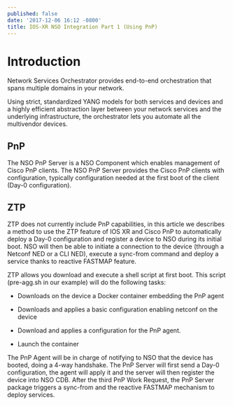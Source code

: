 ```yaml
---
published: false
date: '2017-12-06 16:12 -0800'
title: IOS-XR NSO Integration Part 1 (Using PnP)
---
```

# Introduction
Network Services Orchestrator provides end-to-end orchestration that 
spans multiple domains in your network.

Using strict, standardized YANG models for both services and devices and a highly efficient abstraction layer between your network services and the underlying infrastructure, the orchestrator lets you automate all the multivendor devices.

## PnP

The NSO PnP Server is a NSO Component which enables management of Cisco PnP clients. The NSO PnP Server provides the Cisco PnP clients with configuration, typically configuration needed at the first boot of the client (Day-0 configuration).

## ZTP
ZTP does not currently include PnP capabilities, in this article we describes a method to use the ZTP feature of IOS XR and Cisco PnP to automatically deploy a Day-0 configuration and register a device to NSO during its initial boot. NSO will then be able to initiate a connection to the device (through a Netconf NED or a CLI NED), execute a sync-from command and deploy a service thanks to reactive FASTMAP feature.

ZTP allows you download and execute a shell script at first boot. This script (pre-agg.sh in our example) will do the following tasks:

* Downloads on the device a Docker container embedding the PnP agent

* Downloads and applies a basic configuration enabling netconf on the device

* Download and applies a configuration for the PnP agent.

* Launch the container

The PnP Agent will be in charge of notifying to NSO that the device has booted, doing a 4-way handshake. The PnP Server will first send a Day-0 configuration, the agent will apply it and the server will then register the device into NSO CDB. After the third PnP Work Request, the PnP Server package triggers a sync-from and the reactive FASTMAP mechanism to deploy services.
